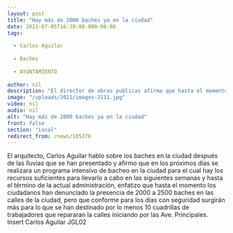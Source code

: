 ```yaml
---
layout: post
title: "Hay más de 2000 baches ya en la ciudad"
date: 2021-07-05T16:39:00.000-06:00
tags:
  
  - Carlos Aguilar
  
  - Baches
  
  - AYUNTAMIENTO
  
author: nil
description: "El director de obras publicas afirma que hasta el momento la ciudadania ha deuncioa do"
image: "/uploads/2021/images-2111.jpg"
video: nil
audio: nil
alt: "Hay más de 2000 baches ya en la ciudad"
front: false
section: "Local"
redirect_from: /news/185376
---
```


El arquitecto, Carlos Aguilar hablo sobre los baches en la ciudad después de las lluvias que se han presentado y afirmo que en los próximos días se realizara un programa intensivo de bacheo en la ciudad para el cual hay los recursos suficientes para llevarlo a cabo en las siguientes semanas y hasta el término de la actual administración, enfatizo que hasta el momento los ciudadanos han denunciado la presencia de 2000 a 2500 baches en las calles de la ciudad, pero que conforme para los días con seguridad surgirán más para lo que se han destinado por lo menos 10 cuadrillas de trabajadores que repararan la calles iniciando por las Ave. Principales.
Insert Carlos Aguilar JGL02
